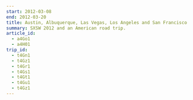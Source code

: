 ```yaml
---
start: 2012-03-08
end: 2012-03-20
title: Austin, Albuquerque, Las Vegas, Los Angeles and San Francisco
summary: SXSW 2012 and an American road trip.
article_id:
  - a4Go1
  - a4H01
trip_id:
  - t4Gn1
  - t4Gz1
  - t4Gr1
  - t4Gs1
  - t4Gt1
  - t4Gu1
  - t4Gz1
---
```

